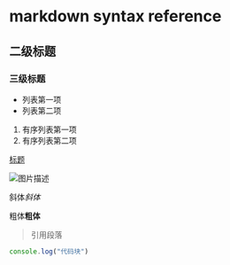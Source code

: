 # markdown syntax reference

## 二级标题

### 三级标题

- 列表第一项
- 列表第二项

1. 有序列表第一项
2. 有序列表第二项

[标题](链接地址)

![图片描述](图片链接地址)

斜体*斜体*

粗体**粗体**

> 引用段落

 ``` javascript
console.log("代码块")
```
